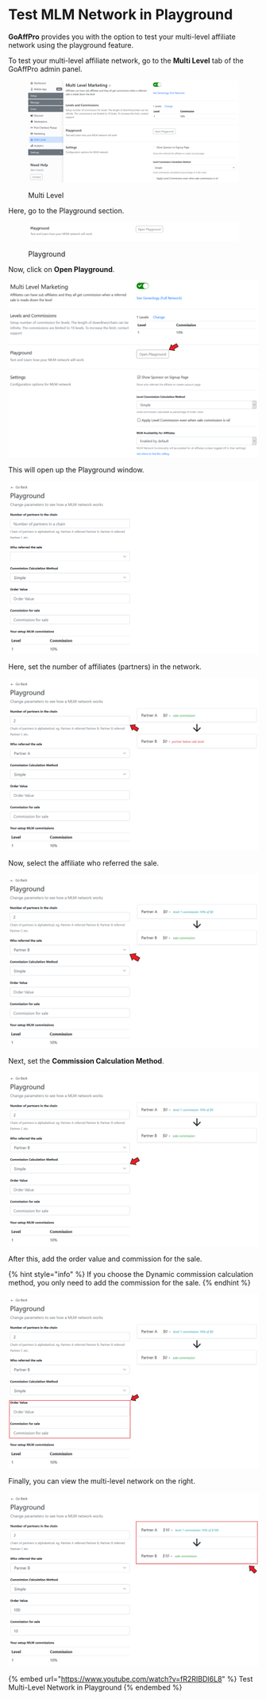 # Test MLM Network in Playground

**GoAffPro** provides you with the option to test your multi-level affiliate network using the playground feature.

To test your multi-level affiliate network, go to the **Multi Level** tab of the GoAffPro admin panel.

<figure><img src="../../.gitbook/assets/image (3577).png" alt=""><figcaption><p>Multi Level</p></figcaption></figure>

Here, go to the Playground section.

<figure><img src="../../.gitbook/assets/image (3578).png" alt=""><figcaption><p>Playground</p></figcaption></figure>

Now, click on **Open Playground**.

![Click on Open Playground](<../../.gitbook/assets/Annotation 2020-03-24 235108.png>)

This will open up the Playground window.

![Playground](<../../.gitbook/assets/image (1705).png>)

Here, set the number of affiliates (partners) in the network.

![Set the number of affiliates in the network ](<../../.gitbook/assets/Annotation 2020-03-25 000647.png>)

Now, select the affiliate who referred the sale.

![Select the affiliate who referred the sale](<../../.gitbook/assets/Annotation 2020-03-25 000253 (1).png>)

Next, set the **Commission Calculation Method**.

![Set the commission calculation method](<../../.gitbook/assets/Annotation 2020-03-25 000935 (1).png>)

After this, add the order value and commission for the sale.

{% hint style="info" %}
If you choose the Dynamic commission calculation method, you only need to add the commission for the sale.
{% endhint %}

![Add in the order value and commission for the sale](<../../.gitbook/assets/Annotation 2020-03-25 000935.png>)

Finally, you can view the multi-level network on the right.&#x20;

![](<../../.gitbook/assets/Annotation 2020-03-25 001707.png>)

{% embed url="https://www.youtube.com/watch?v=fR2RIBDI6L8" %}
Test Multi-Level Network in Playground
{% endembed %}
